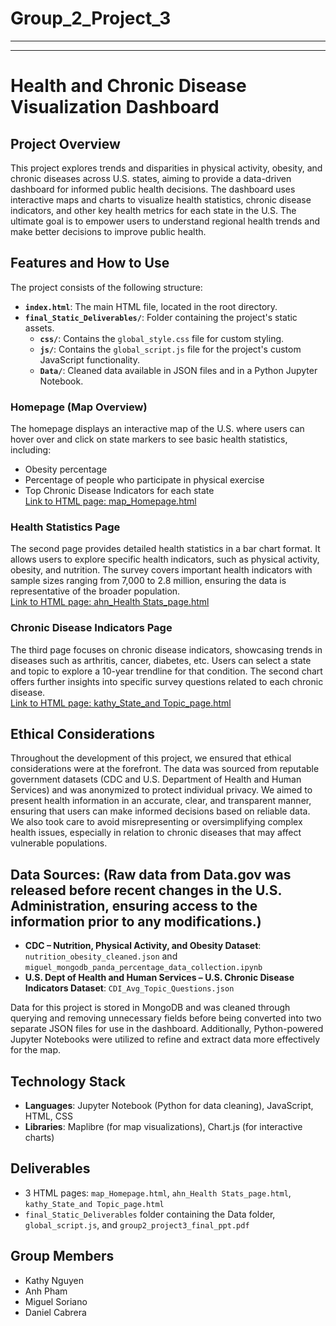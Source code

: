 # Group_2_Project_3
---
---
# Health and Chronic Disease Visualization Dashboard

## Project Overview
This project explores trends and disparities in physical activity, obesity, and chronic diseases across U.S. states, aiming to provide a data-driven dashboard for informed public health decisions. The dashboard uses interactive maps and charts to visualize health statistics, chronic disease indicators, and other key health metrics for each state in the U.S. The ultimate goal is to empower users to understand regional health trends and make better decisions to improve public health.

## Features and How to Use

The project consists of the following structure:

- **`index.html`**: The main HTML file, located in the root directory.
- **`final_Static_Deliverables/`**: Folder containing the project's static assets.
  - **`css/`**: Contains the `global_style.css` file for custom styling.
  - **`js/`**: Contains the `global_script.js` file for the project's custom JavaScript functionality.
  - **`Data/`**: Cleaned data available in JSON files and in a Python Jupyter Notebook. 
    
### Homepage (Map Overview)
The homepage displays an interactive map of the U.S. where users can hover over and click on state markers to see basic health statistics, including:
- Obesity percentage
- Percentage of people who participate in physical exercise
- Top Chronic Disease Indicators for each state  
[Link to HTML page: map_Homepage.html](./map_Homepage.html)

### Health Statistics Page
The second page provides detailed health statistics in a bar chart format. It allows users to explore specific health indicators, such as physical activity, obesity, and nutrition. The survey covers important health indicators with sample sizes ranging from 7,000 to 2.8 million, ensuring the data is representative of the broader population.  
[Link to HTML page: ahn_Health Stats_page.html](./ahn_Health%20Stats_page.html)

### Chronic Disease Indicators Page
The third page focuses on chronic disease indicators, showcasing trends in diseases such as arthritis, cancer, diabetes, etc. Users can select a state and topic to explore a 10-year trendline for that condition. The second chart offers further insights into specific survey questions related to each chronic disease.  
[Link to HTML page: kathy_State_and Topic_page.html](./kathy_State%20and%20Topic_page.html)

## Ethical Considerations
Throughout the development of this project, we ensured that ethical considerations were at the forefront. The data was sourced from reputable government datasets (CDC and U.S. Department of Health and Human Services) and was anonymized to protect individual privacy. We aimed to present health information in an accurate, clear, and transparent manner, ensuring that users can make informed decisions based on reliable data. We also took care to avoid misrepresenting or oversimplifying complex health issues, especially in relation to chronic diseases that may affect vulnerable populations.

## Data Sources: (Raw data from Data.gov was released before recent changes in the U.S. Administration, ensuring access to the information prior to any modifications.)
- **CDC – Nutrition, Physical Activity, and Obesity Dataset**: `nutrition_obesity_cleaned.json` and `miguel_mongodb_panda_percentage_data_collection.ipynb`
- **U.S. Dept of Health and Human Services – U.S. Chronic Disease Indicators Dataset**: `CDI_Avg_Topic_Questions.json`

Data for this project is stored in MongoDB and was cleaned through querying and removing unnecessary fields before being converted into two separate JSON files for use in the dashboard. Additionally, Python-powered Jupyter Notebooks were utilized to refine and extract data more effectively for the map.

## Technology Stack
- **Languages**: Jupyter Notebook (Python for data cleaning), JavaScript, HTML, CSS
- **Libraries**: Maplibre (for map visualizations), Chart.js (for interactive charts)

## Deliverables
- 3 HTML pages: `map_Homepage.html`, `ahn_Health Stats_page.html`, `kathy_State_and Topic_page.html`
- `final_Static_Deliverables` folder containing the Data folder, `global_script.js`, and `group2_project3_final_ppt.pdf`

## Group Members
- Kathy Nguyen
- Anh Pham
- Miguel Soriano
- Daniel Cabrera
